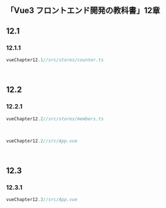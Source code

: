 ## 「Vue3 フロントエンド開発の教科書」12章
## 12.1
### 12.1.1
```ts
vueChapter12.1//src/stores/counter.ts

```
<br>

## 12.2
### 12.2.1
```ts
vueChapter12.2//src/stores/members.ts

```
<br>

```ts
vueChapter12.2//src/App.vue

```
<br>

## 12.3
### 12.3.1
```ts
vueChapter12.3//src/App.vue

```
<br>
